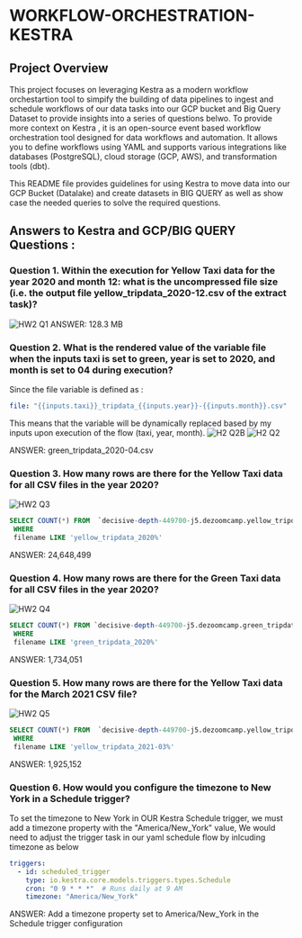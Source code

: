 # WORKFLOW-ORCHESTRATION-KESTRA
## Project Overview 
This project focuses on leveraging Kestra as a modern workflow orchestartion tool to simpify the building of data pipelines to ingest and schedule workflows of our data tasks into our GCP bucket and Big Query Dataset to provide insights into a series of questions belwo. To provide more context on Kestra , it is an open-source event based workflow orchestration tool designed for data workflows and automation. It allows you to define workflows using YAML and supports various integrations like databases (PostgreSQL), cloud storage (GCP, AWS), and transformation tools (dbt).

This README file provides guidelines for using Kestra to move data into our GCP Bucket (Datalake) and create datasets in BIG QUERY as well as show case the  needed queries to solve the required questions.


## Answers to Kestra and GCP/BIG QUERY Questions : 
### Question 1. Within the execution for Yellow Taxi data for the year 2020 and month 12: what is the uncompressed file size (i.e. the output file yellow_tripdata_2020-12.csv of the extract task)?
![HW2 Q1](https://github.com/user-attachments/assets/d2c2e200-278b-4d65-bd2c-9620b43a71ba)
ANSWER: 128.3 MB

### Question 2. What is the rendered value of the variable file when the inputs taxi is set to green, year is set to 2020, and month is set to 04 during execution?
Since the file variable is defined as :
```yaml
file: "{{inputs.taxi}}_tripdata_{{inputs.year}}-{{inputs.month}}.csv"
```

This means that the variable will be dynamically replaced based by my inputs upon execution of the flow (taxi, year, month).
![H2 Q2B](https://github.com/user-attachments/assets/62d0c710-d522-42ad-b838-ce0bf5e4bc06)
![H2 Q2](https://github.com/user-attachments/assets/704dcb29-6506-4b5c-80b9-8fcc60f8fe18)

ANSWER: green_tripdata_2020-04.csv

### Question 3. How many rows are there for the Yellow Taxi data for all CSV files in the year 2020?
![HW2 Q3](https://github.com/user-attachments/assets/ba4c581e-d848-434f-ad50-2828e043121c)

``` SQL
SELECT COUNT(*) FROM  `decisive-depth-449700-j5.dezoomcamp.yellow_tripdata`
 WHERE 
 filename LIKE 'yellow_tripdata_2020%'
```
ANSWER: 24,648,499

### Question 4. How many rows are there for the Green Taxi data for all CSV files in the year 2020?

![HW2 Q4](https://github.com/user-attachments/assets/8db31ffc-2da0-4707-9b50-7e9592a1ca02)

``` SQL
SELECT COUNT(*) FROM `decisive-depth-449700-j5.dezoomcamp.green_tripdata`
 WHERE 
 filename LIKE 'green_tripdata_2020%'
```
ANSWER: 1,734,051


### Question 5. How many rows are there for the Yellow Taxi data for the March 2021 CSV file?

![HW2 Q5](https://github.com/user-attachments/assets/e9ab3e32-d485-4911-a2a4-abf9f6f7eef6)

``` SQL
SELECT COUNT(*) FROM  `decisive-depth-449700-j5.dezoomcamp.yellow_tripdata`
 WHERE 
 filename LIKE 'yellow_tripdata_2021-03%'
```
ANSWER: 1,925,152

### Question 6. How would you configure the timezone to New York in a Schedule trigger?
To set the timezone to New York in OUR Kestra Schedule trigger, we must add a timezone property with the "America/New_York" value, We would need to adjust the trigger task in our  yaml schedule flow by inlcuding timezone as below
``` yaml
triggers:
  - id: scheduled_trigger
    type: io.kestra.core.models.triggers.types.Schedule
    cron: "0 9 * * *"  # Runs daily at 9 AM
    timezone: "America/New_York"
```

ANSWER: Add a timezone property set to America/New_York in the Schedule trigger configuration

